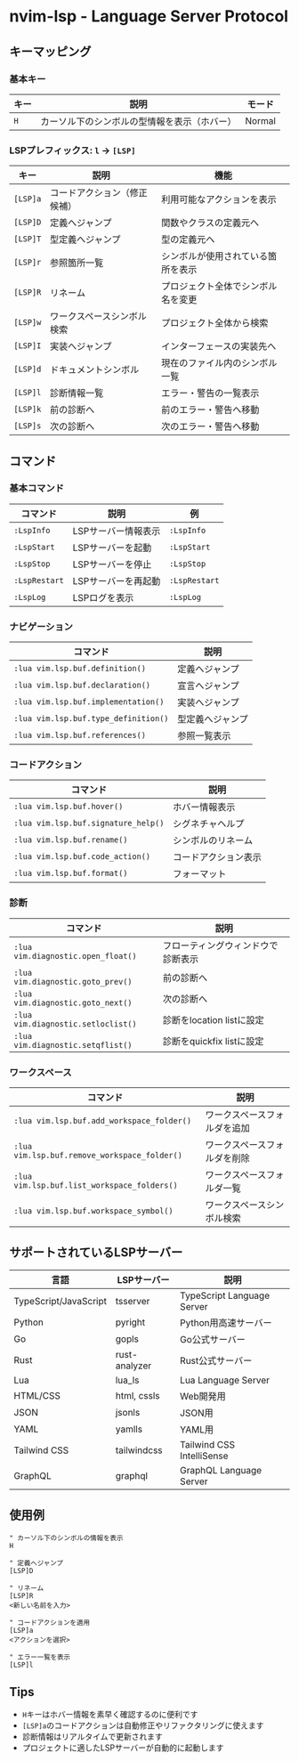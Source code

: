 # nvim-lsp - Language Server Protocol

## キーマッピング

### 基本キー
| キー | 説明 | モード |
|------|------|--------|
| `H` | カーソル下のシンボルの型情報を表示（ホバー） | Normal |

### LSPプレフィックス: `l` → `[LSP]`
| キー | 説明 | 機能 |
|------|------|------|
| `[LSP]a` | コードアクション（修正候補）| 利用可能なアクションを表示 |
| `[LSP]D` | 定義へジャンプ | 関数やクラスの定義元へ |
| `[LSP]T` | 型定義へジャンプ | 型の定義元へ |
| `[LSP]r` | 参照箇所一覧 | シンボルが使用されている箇所を表示 |
| `[LSP]R` | リネーム | プロジェクト全体でシンボル名を変更 |
| `[LSP]w` | ワークスペースシンボル検索 | プロジェクト全体から検索 |
| `[LSP]I` | 実装へジャンプ | インターフェースの実装先へ |
| `[LSP]d` | ドキュメントシンボル | 現在のファイル内のシンボル一覧 |
| `[LSP]l` | 診断情報一覧 | エラー・警告の一覧表示 |
| `[LSP]k` | 前の診断へ | 前のエラー・警告へ移動 |
| `[LSP]s` | 次の診断へ | 次のエラー・警告へ移動 |

## コマンド

### 基本コマンド
| コマンド | 説明 | 例 |
|----------|------|-----|
| `:LspInfo` | LSPサーバー情報表示 | `:LspInfo` |
| `:LspStart` | LSPサーバーを起動 | `:LspStart` |
| `:LspStop` | LSPサーバーを停止 | `:LspStop` |
| `:LspRestart` | LSPサーバーを再起動 | `:LspRestart` |
| `:LspLog` | LSPログを表示 | `:LspLog` |

### ナビゲーション
| コマンド | 説明 |
|----------|------|
| `:lua vim.lsp.buf.definition()` | 定義へジャンプ |
| `:lua vim.lsp.buf.declaration()` | 宣言へジャンプ |
| `:lua vim.lsp.buf.implementation()` | 実装へジャンプ |
| `:lua vim.lsp.buf.type_definition()` | 型定義へジャンプ |
| `:lua vim.lsp.buf.references()` | 参照一覧表示 |

### コードアクション
| コマンド | 説明 |
|----------|------|
| `:lua vim.lsp.buf.hover()` | ホバー情報表示 |
| `:lua vim.lsp.buf.signature_help()` | シグネチャヘルプ |
| `:lua vim.lsp.buf.rename()` | シンボルのリネーム |
| `:lua vim.lsp.buf.code_action()` | コードアクション表示 |
| `:lua vim.lsp.buf.format()` | フォーマット |

### 診断
| コマンド | 説明 |
|----------|------|
| `:lua vim.diagnostic.open_float()` | フローティングウィンドウで診断表示 |
| `:lua vim.diagnostic.goto_prev()` | 前の診断へ |
| `:lua vim.diagnostic.goto_next()` | 次の診断へ |
| `:lua vim.diagnostic.setloclist()` | 診断をlocation listに設定 |
| `:lua vim.diagnostic.setqflist()` | 診断をquickfix listに設定 |

### ワークスペース
| コマンド | 説明 |
|----------|------|
| `:lua vim.lsp.buf.add_workspace_folder()` | ワークスペースフォルダを追加 |
| `:lua vim.lsp.buf.remove_workspace_folder()` | ワークスペースフォルダを削除 |
| `:lua vim.lsp.buf.list_workspace_folders()` | ワークスペースフォルダ一覧 |
| `:lua vim.lsp.buf.workspace_symbol()` | ワークスペースシンボル検索 |

## サポートされているLSPサーバー

| 言語 | LSPサーバー | 説明 |
|------|--------------|------|
| TypeScript/JavaScript | tsserver | TypeScript Language Server |
| Python | pyright | Python用高速サーバー |
| Go | gopls | Go公式サーバー |
| Rust | rust-analyzer | Rust公式サーバー |
| Lua | lua_ls | Lua Language Server |
| HTML/CSS | html, cssls | Web開発用 |
| JSON | jsonls | JSON用 |
| YAML | yamlls | YAML用 |
| Tailwind CSS | tailwindcss | Tailwind CSS IntelliSense |
| GraphQL | graphql | GraphQL Language Server |

## 使用例

```vim
" カーソル下のシンボルの情報を表示
H

" 定義へジャンプ
[LSP]D

" リネーム
[LSP]R
<新しい名前を入力>

" コードアクションを適用
[LSP]a
<アクションを選択>

" エラー一覧を表示
[LSP]l
```

## Tips
- `H`キーはホバー情報を素早く確認するのに便利です
- `[LSP]a`のコードアクションは自動修正やリファクタリングに使えます
- 診断情報はリアルタイムで更新されます
- プロジェクトに適したLSPサーバーが自動的に起動します